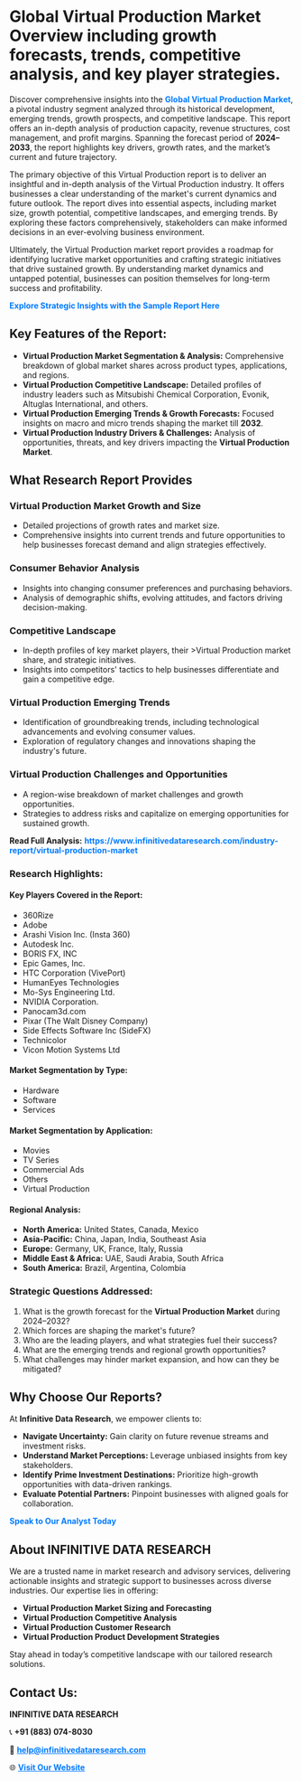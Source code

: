 <h1>Global Virtual Production Market Overview including growth forecasts, trends, competitive analysis, and key player strategies.</h1>
<p>
Discover comprehensive insights into the 
<a href="https://www.infinitivedataresearch.com/industry-report/virtual-production-market" rel="dofollow" style="color: #007BFF; text-decoration: none;"><strong>Global Virtual Production Market</strong></a>, a pivotal industry segment analyzed through its historical development, emerging trends, growth prospects, and competitive landscape. This report offers an in-depth analysis of production capacity, revenue structures, cost management, and profit margins. Spanning the forecast period of <strong>2024–2033</strong>, the report highlights key drivers, growth rates, and the market’s current and future trajectory.
</p>
<p>
The primary objective of this Virtual Production report is to deliver an insightful and in-depth analysis of the Virtual Production industry. It offers businesses a clear understanding of the market's current dynamics and future outlook. The report dives into essential aspects, including market size, growth potential, competitive landscapes, and emerging trends. By exploring these factors comprehensively, stakeholders can make informed decisions in an ever-evolving business environment.
</p>
<p>
Ultimately, the Virtual Production market report provides a roadmap for identifying lucrative market opportunities and crafting strategic initiatives that drive sustained growth. By understanding market dynamics and untapped potential, businesses can position themselves for long-term success and profitability.
</p>
<p>
<a href="https://www.infinitivedataresearch.com/request-sample/reportId=110129" style="color: #007BFF; text-decoration: none;"><strong>Explore Strategic Insights with the Sample Report Here</strong></a>
</p>

<h2>Key Features of the Report:</h2>
<ul>
<li><strong>Virtual Production Market Segmentation & Analysis:</strong> Comprehensive breakdown of global market shares across product types, applications, and regions.</li>
<li><strong>Virtual Production Competitive Landscape:</strong> Detailed profiles of industry leaders such as Mitsubishi Chemical Corporation, Evonik, Altuglas International, and others.</li>
<li><strong>Virtual Production Emerging Trends & Growth Forecasts:</strong> Focused insights on macro and micro trends shaping the market till <strong>2032</strong>.</li>
<li><strong>Virtual Production Industry Drivers & Challenges:</strong> Analysis of opportunities, threats, and key drivers impacting the <strong>Virtual Production Market</strong>.</li>
</ul>

<h2>What Research Report Provides</h2>
<h3>Virtual Production Market Growth and Size</h3>
<ul>
<li>Detailed projections of growth rates and market size.</li>
<li>Comprehensive insights into current trends and future opportunities to help businesses forecast demand and align strategies effectively.</li>
</ul>

<h3>Consumer Behavior Analysis</h3>
<ul>
<li>Insights into changing consumer preferences and purchasing behaviors.</li>
<li>Analysis of demographic shifts, evolving attitudes, and factors driving decision-making.</li>
</ul>

<h3>Competitive Landscape</h3>
<ul>
<li>In-depth profiles of key market players, their >Virtual Production market share, and strategic initiatives.</li>
<li>Insights into competitors' tactics to help businesses differentiate and gain a competitive edge.</li>
</ul>

<h3>Virtual Production Emerging Trends</h3>
<ul>
<li>Identification of groundbreaking trends, including technological advancements and evolving consumer values.</li>
<li>Exploration of regulatory changes and innovations shaping the industry's future.</li>
</ul>

<h3>Virtual Production Challenges and Opportunities</h3>
<ul>
<li>A region-wise breakdown of market challenges and growth opportunities.</li>
<li>Strategies to address risks and capitalize on emerging opportunities for sustained growth.</li>
</ul>
<p><strong>Read Full Analysis:</strong> <a href="https://www.infinitivedataresearch.com/industry-report/virtual-production-market" rel="dofollow" style="color: #007BFF; text-decoration: none;"><strong>https://www.infinitivedataresearch.com/industry-report/virtual-production-market</strong></a></p>
<h3>Research Highlights:</h3>
<h4>Key Players Covered in the Report:</h4>
<ul><li>360Rize</li><li>Adobe</li><li>Arashi Vision Inc. (Insta 360)</li><li>Autodesk Inc.</li><li>BORIS FX, INC</li><li>Epic Games, Inc.</li><li>HTC Corporation (VivePort)</li><li>HumanEyes Technologies</li><li>Mo-Sys Engineering Ltd.</li><li>NVIDIA Corporation.</li><li>Panocam3d.com</li><li>Pixar (The Walt Disney Company)</li><li>Side Effects Software Inc (SideFX)</li><li>Technicolor</li><li>Vicon Motion Systems Ltd</li></ul>
<h4>Market Segmentation by Type:</h4>
<ul><li>Hardware</li><li>Software</li><li>Services</li></ul>
<h4>Market Segmentation by Application:</h4>
<ul><li>Movies</li><li>TV Series</li><li>Commercial Ads</li><li>Others</li><li>Virtual Production</li></ul>

<h4>Regional Analysis:</h4>
<ul>
<li><strong>North America:</strong> United States, Canada, Mexico</li>
<li><strong>Asia-Pacific:</strong> China, Japan, India, Southeast Asia</li>
<li><strong>Europe:</strong> Germany, UK, France, Italy, Russia</li>
<li><strong>Middle East & Africa:</strong> UAE, Saudi Arabia, South Africa</li>
<li><strong>South America:</strong> Brazil, Argentina, Colombia</li>
</ul>

<h3>Strategic Questions Addressed:</h3>
<ol>
<li>What is the growth forecast for the <strong>Virtual Production Market</strong> during 2024–2032?</li>
<li>Which forces are shaping the market's future?</li>
<li>Who are the leading players, and what strategies fuel their success?</li>
<li>What are the emerging trends and regional growth opportunities?</li>
<li>What challenges may hinder market expansion, and how can they be mitigated?</li>
</ol>

<h2>Why Choose Our Reports?</h2>
<p>At <strong>Infinitive Data Research</strong>, we empower clients to:</p>
<ul>
<li><strong>Navigate Uncertainty:</strong> Gain clarity on future revenue streams and investment risks.</li>
<li><strong>Understand Market Perceptions:</strong> Leverage unbiased insights from key stakeholders.</li>
<li><strong>Identify Prime Investment Destinations:</strong> Prioritize high-growth opportunities with data-driven rankings.</li>
<li><strong>Evaluate Potential Partners:</strong> Pinpoint businesses with aligned goals for collaboration.</li>
</ul>
<p><a href="https://www.infinitivedataresearch.com/industry-report/virtual-production-market" rel="dofollow" style="color: #007BFF; text-decoration: none;"><strong>Speak to Our Analyst Today</strong></a></p>

<h2>About INFINITIVE DATA RESEARCH</h2>
<p>We are a trusted name in market research and advisory services, delivering actionable insights and strategic support to businesses across diverse industries. Our expertise lies in offering:</p>
<ul>
<li><strong>Virtual Production Market Sizing and Forecasting</strong></li>
<li><strong>Virtual Production Competitive Analysis</strong></li>
<li><strong>Virtual Production Customer Research</strong></li>
<li><strong>Virtual Production Product Development Strategies</strong></li>
</ul>
<p>Stay ahead in today’s competitive landscape with our tailored research solutions.</p>

<h2>Contact Us:</h2>
<p><strong>INFINITIVE DATA RESEARCH</strong></p>
<p>📞 <strong>+91 (883) 074-8030</strong></p>
<p>📧 <strong><a href="mailto:help@infinitivedataresearch.com" style="color: #007BFF;">help@infinitivedataresearch.com</a></strong></p>
<p>🌐 <strong><a href="https://www.infinitivedataresearch.com" rel="dofollow" style="color: #007BFF;">Visit Our Website</a></strong></p>